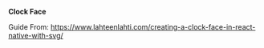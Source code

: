 **Clock Face**

Guide From: https://www.lahteenlahti.com/creating-a-clock-face-in-react-native-with-svg/